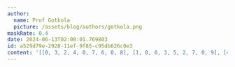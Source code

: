 ```yaml
---
author:
  name: Prof Gotkola
  picture: /assets/blog/authors/gotkola.png
maskRate: 0.4
date: 2024-06-13T02:00:01.769803
id: a529d79e-2928-11ef-9f85-c95db626c0e3
content: '[[0, 3, 2, 4, 0, 7, 6, 0, 8], [1, 0, 0, 3, 5, 2, 7, 0, 9], [4, 9, 7, 0, 0, 1, 0, 2, 0], [0, 8, 4, 0, 2, 3, 1, 0, 0], [6, 2, 5, 0, 1, 0, 0, 0, 4], [0, 1, 3, 0, 0, 0, 5, 0, 0], [2, 7, 0, 9, 3, 5, 4, 8, 1], [3, 4, 0, 2, 0, 8, 9, 5, 0], [8, 0, 0, 1, 6, 0, 0, 7, 3]]'
---
```

